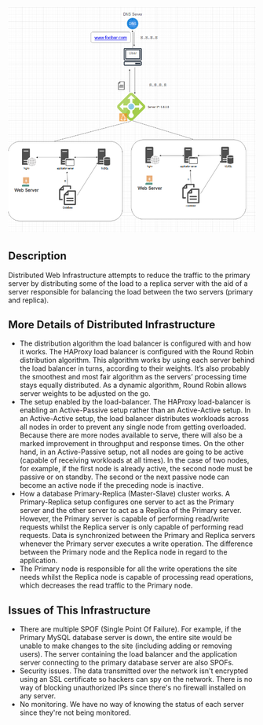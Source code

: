 # ![Distributed Web Infrastructure](https://github.com/kimjos/alx-system_engineering-devops/blob/main/0x09-web_infrastructure_design/1-distributed_web_infrastructure.png)

## Description
Distributed Web Infrastructure attempts to reduce the traffic to the primary server by distributing some of the load to a replica server with the aid of a server responsible for balancing the load between the two servers (primary and replica).

## More Details of Distributed Infrastructure
 * The distribution algorithm the load balancer is configured with and how it works.
The HAProxy load balancer is configured with the Round Robin distribution algorithm. This algorithm works by using each server behind the load balancer in turns, according to their weights. It’s also probably the smoothest and most fair algorithm as the servers’ processing time stays equally distributed. As a dynamic algorithm, Round Robin allows server weights to be adjusted on the go.
 * The setup enabled by the load-balancer.
The HAProxy load-balancer is enabling an Active-Passive setup rather than an Active-Active setup. In an Active-Active setup, the load balancer distributes workloads across all nodes in order to prevent any single node from getting overloaded. Because there are more nodes available to serve, there will also be a marked improvement in throughput and response times. On the other hand, in an Active-Passive setup, not all nodes are going to be active (capable of receiving workloads at all times). In the case of two nodes, for example, if the first node is already active, the second node must be passive or on standby. The second or the next passive node can become an active node if the preceding node is inactive.
 * How a database Primary-Replica (Master-Slave) cluster works.
A Primary-Replica setup configures one server to act as the Primary server and the other server to act as a Replica of the Primary server. However, the Primary server is capable of performing read/write requests whilst the Replica server is only capable of performing read requests. Data is synchronized between the Primary and Replica servers whenever the Primary server executes a write operation.
The difference between the Primary node and the Replica node in regard to the application.
 * The Primary node is responsible for all the write operations the site needs whilst the Replica node is capable of processing read operations, which decreases the read traffic to the Primary node.

## Issues of This Infrastructure
 * There are multiple SPOF (Single Point Of Failure).
For example, if the Primary MySQL database server is down, the entire site would be unable to make changes to the site (including adding or removing users). The server containing the load balancer and the application server connecting to the primary database server are also SPOFs.
 * Security issues.
The data transmitted over the network isn't encrypted using an SSL certificate so hackers can spy on the network. There is no way of blocking unauthorized IPs since there's no firewall installed on any server.
 * No monitoring.
We have no way of knowing the status of each server since they're not being monitored.
